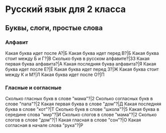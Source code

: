 # Русский язык для 2 класса
## Буквы, слоги, простые слова

### Алфавит
Какая буква идет после А?|Б
Какая буква идет перед В?|Б
Какая буква стоит между Б и Г?|В
Сколько букв в русском алфавите?|33
Какая первая буква алфавита?|А
Какая последняя буква алфавита?|Я
Какая буква идет после Е?|Ё
Какая буква идет перед З?|Ж
Какая буква стоит между К и М?|Л
Какая буква идет после О?|П

### Гласные и согласные
Сколько гласных букв в слове "мама"?|2
Сколько согласных букв в слове "папа"?|2
Какая первая буква в слове "дом"?|Д
Какая последняя буква в слове "кот"?|Т
Сколько букв в слове "школа"?|5
Какая буква в середине слова "мир"?|И
Сколько слогов в слове "мама"?|2
Сколько слогов в слове "дом"?|1
Какая гласная в слове "сон"?|О
Какая согласная в начале слова "рука"?|Р
